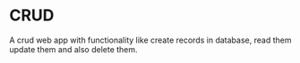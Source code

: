 # CRUD
A crud web app with functionality like create records in database, read them update them and also delete them.
